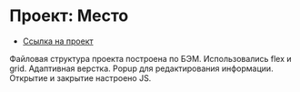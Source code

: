 # Проект: Место
* [Ссылка на проект](https://naome-turbo.github.io/mesto/index.html)

Файловая структура проекта построена по БЭМ.
Использовались flex и grid.
Адаптивная верстка.
Popup для редактирования информации. Открытие и закрытие настроено JS.
